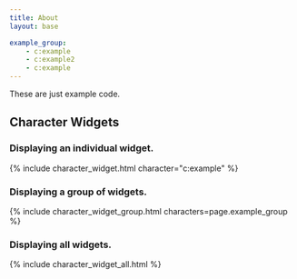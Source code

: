 ```yaml
---
title: About
layout: base

example_group:
    - c:example
    - c:example2
    - c:example
---
```


These are just example code.

## Character Widgets

### Displaying an individual widget.
{% include character_widget.html character="c:example" %}

### Displaying a group of widgets.
{% include character_widget_group.html characters=page.example_group %}

### Displaying all widgets.
{% include character_widget_all.html %}
